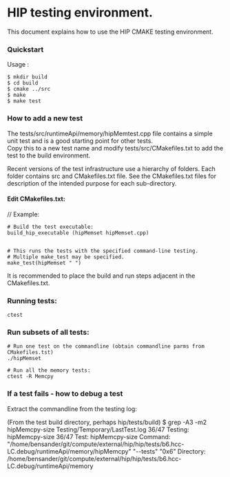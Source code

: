 # HIP testing environment.

This document explains how to use the HIP CMAKE testing environment.  

### Quickstart
Usage :
```
$ mkdir build
$ cd build
$ cmake ../src
$ make
$ make test
```

### How to add a new test

The tests/src/runtimeApi/memory/hipMemtest.cpp file contains a simple unit test and is a good starting point for other tests.  
Copy this to a new test name and modify tests/src/CMakefiles.txt to add the test to the build environment.

Recent versions of the test infrastructure use a hierarchy of folders.  Each folder contains src and CMakefiles.txt file. 
See the CMakefiles.txt files for description of the intended purpose for each sub-directory.


#### Edit CMakefiles.txt:
// Example:
```
# Build the test executable:
build_hip_executable (hipMemset hipMemset.cpp) 


# This runs the tests with the specified command-line testing.  
# Multiple make_test may be specified.  
make_test(hipMemset " ")
```

It is recommended to place the build and run steps adjacent in the CMakefiles.txt.


### Running tests:
```
ctest
```

### Run subsets of all tests:
```
# Run one test on the commandline (obtain commandline parms from CMakefiles.tst)
./hipMemset

# Run all the memory tests:
ctest -R Memcpy
```


### If a test fails - how to debug a test

Extract the commandline from the testing log:

(From the test build directory, perhaps hip/tests/build)
$ grep -A3 -m2  hipMemcpy-size  Testing/Temporary/LastTest.log
36/47 Testing: hipMemcpy-size
36/47 Test: hipMemcpy-size
Command: "/home/bensander/git/compute/external/hip/hip/tests/b6.hcc-LC.debug/runtimeApi/memory/hipMemcpy" "--tests" "0x6"
Directory: /home/bensander/git/compute/external/hip/hip/tests/b6.hcc-LC.debug/runtimeApi/memory
